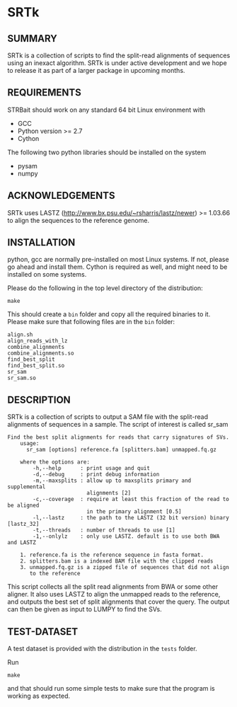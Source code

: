 # SRTk

## SUMMARY
SRTk is a collection of scripts to find the split-read alignments of sequences
using an inexact algorithm. SRTk is under active development and we hope to
release it as part of a larger package in upcoming months.

## REQUIREMENTS
STRBait should work on any standard 64 bit Linux environment with 

- GCC
- Python version >= 2.7
- Cython

The following two python libraries should be installed on the system

- pysam 
- numpy

## ACKNOWLEDGEMENTS
SRTk uses LASTZ (http://www.bx.psu.edu/~rsharris/lastz/newer) >= 1.03.66 to
align the sequences to the reference genome. 

## INSTALLATION
python, gcc are normally pre-installed on most Linux systems. If not,
please go ahead and install them. Cython is required as well, and might need to
be installed on some systems.

Please do the following in the top level directory of the distribution:
```
make
```
This should create a `bin` folder and copy all the required binaries to it.
Please make sure that following files are in the `bin` folder:
```
align.sh
align_reads_with_lz
combine_alignments
combine_alignments.so
find_best_split
find_best_split.so
sr_sam
sr_sam.so
```

## DESCRIPTION
SRTk is a collection of scripts to output a SAM file with the split-read
alignments of sequences in a sample. The script of interest is called sr_sam

```
Find the best split alignments for reads that carry signatures of SVs.
    usage:
      sr_sam [options] reference.fa [splitters.bam] unmapped.fq.gz

    where the options are:
        -h,--help      : print usage and quit
        -d,--debug     : print debug information
        -m,--maxsplits : allow up to maxsplits primary and supplemental
                         alignments [2]
        -c,--coverage  : require at least this fraction of the read to be aligned
                         in the primary alignment [0.5]
        -l,--lastz     : the path to the LASTZ (32 bit version) binary [lastz_32]
        -t,--threads   : number of threads to use [1]
        -1,--onlylz    : only use LASTZ. default is to use both BWA and LASTZ

    1. reference.fa is the reference sequence in fasta format.
    2. splitters.bam is a indexed BAM file with the clipped reads
    3. unmapped.fq.gz is a zipped file of sequences that did not align
       to the reference
```
        
This script collects all the split read alignments from BWA or some other
aligner. It also uses LASTZ to align the unmapped reads to the reference, and
outputs the best set of split alignments that cover the query. The output can
then be given as input to LUMPY to find the SVs.

## TEST-DATASET
A test dataset is provided with the distribution in the `tests` folder.

Run
```
make
```

and that should run some simple tests to make sure that the program is working
as expected.
